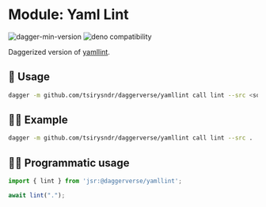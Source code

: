 # Module: Yaml Lint

![dagger-min-version](https://img.shields.io/badge/dagger-v0.10.0-blue?color=3D66FF)
![deno compatibility](https://shield.deno.dev/deno/^1.41)

Daggerized version of [yamllint](https://github.com/adrienverge/yamllint).

## 🚀 Usage

```sh
dagger -m github.com/tsirysndr/daggerverse/yamllint call lint --src <source>
```

## 🧑‍🔬 Example

```sh
dagger -m github.com/tsirysndr/daggerverse/yamllint call lint --src .
```

## 🧑‍💻 Programmatic usage

```typescript
import { lint } from 'jsr:@daggerverse/yamllint';

await lint(".");
```